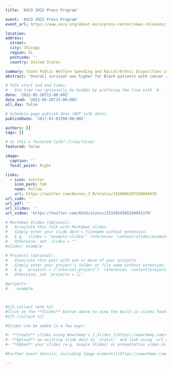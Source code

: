 ```yaml
---
title: 'ASCO 2022 Press Program'

event: 'ASCO 2022 Press Program'
event_url: https://www.asco.org/about-asco/press-center/news-releases/increased-investment-states-social-services-associated

location: 
address:
  street: 
  city: Chicago
  region: IL
  postcode: ''
  country: United States

summary: State Public Welfare Spending and Racial/Ethnic Disparities in Overall Survival Among Adults with Cancer
abstract: 'Overall survival was higher for Black patients with cancer residing in states with higher public welfare spending. Public welfare spending attenuated the Black-White disparity in cancer outcomes.'

# Talk start and end times.
#   End time can optionally be hidden by prefixing the line with `#`.
date: '2022-05-26T13:00:00Z'
date_end: '2022-05-26T15:00:00Z'
all_day: false

# Schedule page publish date (NOT talk date).
publishDate: '2017-01-01T00:00:00Z'

authors: []
tags: []

# Is this a featured talk? (true/false)
featured: false

image:
  caption: ''
  focal_point: Right

links:
  - icon: twitter
    icon_pack: fab
    name: Follow
    url: https://twitter.com/Barnes_J_M/status/1529986387268849670
url_code: ''
url_pdf: ''
url_slides: ''
url_video: 'https://twitter.com/ASCO/status/1533954505250951170'

# Markdown Slides (optional).
#   Associate this talk with Markdown slides.
#   Simply enter your slide deck's filename without extension.
#   E.g. `slides = "example-slides"` references `content/slides/example-slides.md`.
#   Otherwise, set `slides = ""`.
#slides: example

# Projects (optional).
#   Associate this post with one or more of your projects.
#   Simply enter your project's folder or file name without extension.
#   E.g. `projects = ["internal-project"]` references `content/project/deep-learning/index.md`.
#   Otherwise, set `projects = []`.

#projects:
#  - example



#{{% callout note %}}
#Click on the **Slides** button above to view the built-in slides feature.
#{{% /callout %}}

#Slides can be added in a few ways:

#- **Create** slides using Wowchemy's [_Slides_](https://wowchemy.com/docs/managing-content/#create-slides) feature and link using `slides` parameter in the front matter of the talk file
#- **Upload** an existing slide deck to `static/` and link using `url_slides` parameter in the front matter of the talk file
#- **Embed** your slides (e.g. Google Slides) or presentation video on this page using [shortcodes](https://wowchemy.com/docs/writing-markdown-latex/).

#Further event details, including [page elements](https://wowchemy.com/docs/writing-markdown-latex/) such as image galleries, can be added to the body of this page.

---
```



